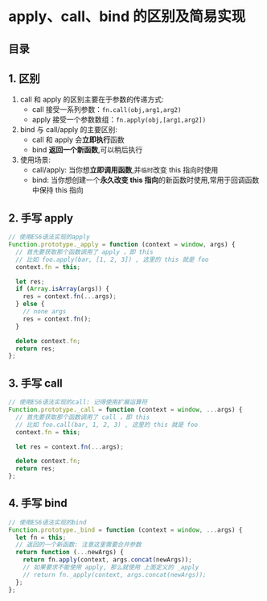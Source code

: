 
# apply、call、bind 的区别及简易实现



## 目录
<!-- toc -->
 ## 1. 区别 

1. call 和 apply 的区别主要在于参数的传递方式:
    - call 接受一系列参数：`fn.call(obj,arg1,arg2)`
    - apply 接受一个参数数组：`fn.apply(obj,[arg1,arg2])`
2. bind 与 call/apply 的主要区别:
    - call 和 apply 会**立即执行**函数
    - bind **返回一个新函数**,可以稍后执行
3. 使用场景:
    - call/apply: 当你想**立即调用函数**,并`临时`改变 this 指向时使用
    - bind: 当你想创建一个**永久改变 this 指向**的新函数时使用,常用于回调函数中保持 this 指向

## 2. 手写 apply

```javascript
// 使用ES6语法实现的apply 
Function.prototype._apply = function (context = window, args) {
  // 首先要获取那个函数调用了 apply ，即 this
  // 比如 foo.apply(bar, [1, 2, 3]) , 这里的 this 就是 foo
  context.fn = this;

  let res;
  if (Array.isArray(args)) {
    res = context.fn(...args);
  } else {
    // none args
    res = context.fn();
  }

  delete context.fn;
  return res;
};

```

## 3. 手写 call

```javascript
// 使用ES6语法实现的call: 记得使用扩展运算符
Function.prototype._call = function (context = window, ...args) {
  // 首先要获取那个函数调用了 call ，即 this
  // 比如 foo.call(bar, 1, 2, 3) , 这里的 this 就是 foo
  context.fn = this;

  let res = context.fn(...args);

  delete context.fn;
  return res;
};
```

## 4. 手写 bind

```javascript hl:4,7
// 使用ES6语法实现的bind
Function.prototype._bind = function (context = window, ...args) {
  let fn = this;
  // 返回的一个新函数: 注意这里需要合并参数
  return function (...newArgs) {
    return fn.apply(context, args.concat(newArgs));
    // 如果要求不能使用 apply, 那么就使用 上面定义的 _apply
    // return fn._apply(context, args.concat(newArgs));
  };
};
```
